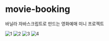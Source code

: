 # movie-booking
바닐라 자바스크립트로 만드는 영화예매 미니 프로젝트

![1](https://user-images.githubusercontent.com/84078481/124159443-22678c00-dad6-11eb-9b50-e50287cd5044.png)
![2](https://user-images.githubusercontent.com/84078481/124159447-2398b900-dad6-11eb-8e90-3886d6841da6.png)
![3](https://user-images.githubusercontent.com/84078481/124159450-24314f80-dad6-11eb-8f7c-9d2108a8f325.png)
![4](https://user-images.githubusercontent.com/84078481/124159451-24314f80-dad6-11eb-9c95-fe5c3ce3f495.png)
